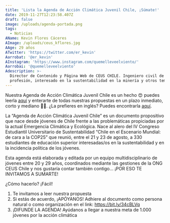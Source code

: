 ```yaml
---
title: 'Lista la Agenda de Acción Climática Juvenil Chile, ¡Súmate!'
date: 2019-11-27T12:23:58.407Z
draft: false
image: /uploads/agenda-portada.png
tags:
  - Noticias
AName: Kevin Flores Cáceres
AImage: /uploads/ceus_kflores.jpg
AAge: 29 años
ATwitter: 'https://twitter.com/er_kevin'
Aarrobat: '@er_kevin'
AInstagram: 'https://www.instagram.com/quemelleveelviento/'
Aarrobai: '@quemelleveelviento'
Adescription: >-
  Director de Contenido y Página Web de CEUS CHILE. Ingeniero civil de minas de
  profesión, interesado en la sustentabilidad en la minería y otros temas.
---
```

Nuestra Agenda de Acción Climática Juvenil Chile es un hecho 😍 puedes leerla [aquí](https://bit.ly/37HPTrF) y enterarte de todas nuestras propuestas en un plazo inmediato, corto y mediano 👏🏼. ¿La prefieres en inglés? Puedes encontrarla [aquí](https://bit.ly/360sfVQ).

La “Agenda de Acción Climática Juvenil Chile” es un documento propositivo que nace desde jóvenes de Chile frente a las problemáticas propiciadas por la actual Emergencia Climática y Ecológica. Nace al alero del IV Congreso Estudiantil Universitario de Sustentabilidad “Chile en el Escenario Mundial: de cara a la COP25” que reunió, entre el 21 y 23 de agosto, a 330 estudiantes de educación superior interesadas/os en la sustentabilidad y en la incidencia política de los jóvenes.

Esta agenda está elaborada y editada por un equipo multidisciplinario de jóvenes entre 20 y 29 años, coordinados mediante las gestiones de la ONG CEUS Chile y nos gustaría contar también contigo... ¡POR ESO TE INVITAMOS A SUMARTE!

¿Cómo hacerlo? ¡Fácil!

1. Te invitamos a leer nuestra propuesta
2. Si estás de acuerdo, ¡APÓYANOS! Adhiere al documento como persona natural o como organización en el link: https://bit.ly/34cBLVq
3. ¡DIFUNDE LA AGENDA! Ayúdanos a llegar a nuestra meta de 1.000 jóvenes por la acción climática
